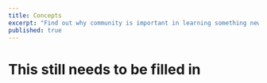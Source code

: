 ```yaml
---
title: Concepts
excerpt: "Find out why community is important in learning something new, what makes robust communities tick, and start co-designing your course."
published: true
---
```


# This still needs to be filled in
